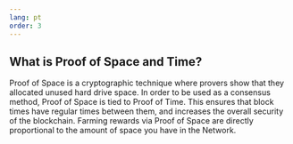 ```yaml
---
lang: pt
order: 3
---
```


What is Proof of Space and Time?
-----------------------

Proof of Space is a cryptographic technique where provers show that they allocated unused hard drive space. In order to be used as a consensus method, Proof of Space is tied to Proof of Time. This ensures that block times have regular times between them, and increases the overall security of the blockchain. Farming rewards via Proof of Space are directly proportional to the amount of space you have in the Network.
